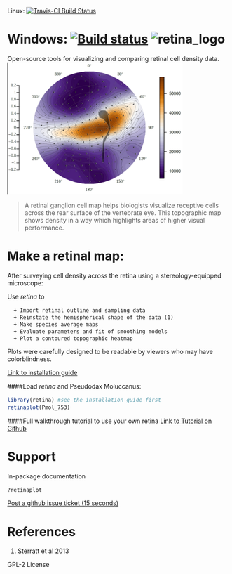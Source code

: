 Linux: [![Travis-CI Build Status](https://travis-ci.org/bcohn12/retina.png?branch=master)](https://travis-ci.org/bcohn12/retina)

Windows: [![Build status](https://ci.appveyor.com/api/projects/status/v7vav80absnsh9jf?svg=true)](https://ci.appveyor.com/project/bcohn12/retina)
![retina_logo](https://cloud.githubusercontent.com/assets/4623063/8342959/8206dd04-1a85-11e5-8d00-d58866c99d66.jpg)
======
Open-source tools for visualizing and comparing retinal cell density data.
<img src="tutorial_pix/retina_plot_output_pmol753.jpg" width=400 alt="some_text">

> A retinal ganglion cell map helps biologists visualize receptive cells across the rear surface of the vertebrate eye. This topographic map shows density in a way which highlights areas of higher visual performance.

Make a retinal map:
======
After surveying cell density across the retina using a stereology-equipped microscope:

Use _retina_ to

      + Import retinal outline and sampling data
      + Reinstate the hemispherical shape of the data (1)
      + Make species average maps
      + Evaluate parameters and fit of smoothing models
      + Plot a contoured topographic heatmap

Plots were carefully designed to be readable by viewers who may have colorblindness.

[Link to installation guide](install.md "Installation Page")

####Load _retina_ and  Pseudodax Moluccanus:
```R
library(retina) #see the installation guide first
retinaplot(Pmol_753)
```
####Full walkthrough tutorial to use your own retina
[Link to Tutorial on Github](tutorial.md "Tutorial.md")

Support
=====
In-package documentation
```R
?retinaplot
```
[Post a github issue ticket (15 seconds)](https://github.com/bcohn12/retina/issues/new "Post an issue ticket")

References
=====
1. Sterratt et al 2013

GPL-2 License



